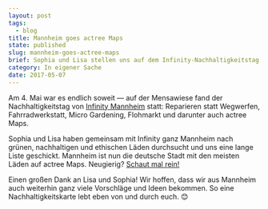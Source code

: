 ```yaml
---
layout: post
tags:
  - blog
title: Mannheim goes actree Maps
state: published
slug: mannheim-goes-actree-maps
brief: Sophia und Lisa stellen uns auf dem Infinity-Nachhaltigkeitstag vor
category: In eigener Sache
date: 2017-05-07
---
```


Am 4. Mai war es endlich soweit — auf der Mensawiese fand der Nachhaltigkeitstag von [Infinity Mannheim](http://www.infinity-mannheim.de) statt: Reparieren statt Wegwerfen, Fahrradwerkstatt, Micro Gardening, Flohmarkt und darunter auch actree Maps.

Sophia und Lisa haben gemeinsam mit Infinity ganz Mannheim nach grünen, nachhaltigen und ethischen Läden durchsucht und uns eine lange Liste geschickt. Mannheim ist nun die deutsche Stadt mit den meisten Läden auf actree Maps. Neugierig? [Schaut mal rein!](https://actree.org/maps)

Einen großen Dank an Lisa und Sophia! Wir hoffen, dass wir aus Mannheim auch weiterhin ganz viele Vorschläge und Ideen bekommen. So eine Nachhaltigkeitskarte lebt eben von und durch euch. 😊



